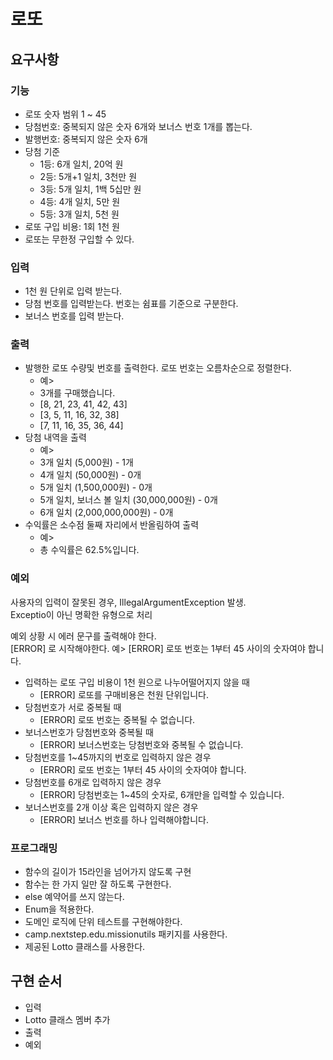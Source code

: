 # 로또

## 요구사항

### 기능

- 로또 숫자 범위 1 ~ 45
- 당첨번호: 중복되지 않은 숫자 6개와 보너스 번호 1개를 뽑는다.
- 발행번호: 중복되지 않은 숫자 6개
- 당첨 기준
    - 1등: 6개 일치, 20억 원
    - 2등: 5개+1 일치, 3천만 원
    - 3등: 5개 일치, 1백 5십만 원
    - 4등: 4개 일치, 5만 원
    - 5등: 3개 일치, 5천 원
- 로또 구입 비용: 1회 1천 원
- 로또는 무한정 구입할 수 있다.

### 입력

- 1천 원 단위로 입력 받는다.
- 당첨 번호를 입력받는다. 번호는 쉼표를 기준으로 구분한다.
- 보너스 번호를 입력 받는다.

### 출력

- 발행한 로또 수량및 번호를 출력한다. 로또 번호는 오름차순으로 정렬한다.
    - 예>
    - 3개를 구매했습니다.
    - [8, 21, 23, 41, 42, 43]
    - [3, 5, 11, 16, 32, 38]
    - [7, 11, 16, 35, 36, 44]
- 당첨 내역을 출력
    - 예>
    - 3개 일치 (5,000원) - 1개
    - 4개 일치 (50,000원) - 0개
    - 5개 일치 (1,500,000원) - 0개
    - 5개 일치, 보너스 볼 일치 (30,000,000원) - 0개
    - 6개 일치 (2,000,000,000원) - 0개
- 수익률은 소수점 둘째 자리에서 반올림하여 출력
    - 예>
    - 총 수익률은 62.5%입니다.

### 예외

사용자의 입력이 잘못된 경우, IllegalArgumentException 발생.  
Exceptio이 아닌 명확한 유형으로 처리

예외 상황 시 에러 문구를 출력해야 한다.  
[ERROR] 로 시작해야한다.
예> [ERROR] 로또 번호는 1부터 45 사이의 숫자여야 합니다.

- 입력하는 로또 구입 비용이 1천 원으로 나누어떨어지지 않을 때
    - [ERROR] 로또를 구매비용은 천원 단위입니다.
- 당첨번호가 서로 중복될 때
    - [ERROR] 로또 번호는 중복될 수 없습니다.
- 보너스번호가 당첨번호와 중복될 때
    - [ERROR] 보너스번호는 당첨번호와 중복될 수 없습니다.
- 당첨번호를 1~45까지의 번호로 입력하지 않은 경우
    - [ERROR] 로또 번호는 1부터 45 사이의 숫자여야 합니다.
- 당첨번호를 6개로 입력하지 않은 경우
    - [ERROR] 당첨번호는 1~45의 숫자로, 6개만을 입력할 수 있습니다.
- 보너스번호를 2개 이상 혹은 입력하지 않은 경우
    - [ERROR] 보너스 번호를 하나 입력해야합니다.

### 프로그래밍

- 함수의 길이가 15라인을 넘어가지 않도록 구현
- 함수는 한 가지 일만 잘 하도록 구현한다.
- else 예약어를 쓰지 않는다.
- Enum을 적용한다.
- 도메인 로직에 단위 테스트를 구현해야한다.
- camp.nextstep.edu.missionutils 패키지를 사용한다.
- 제공된 Lotto 클래스를 사용한다.

## 구현 순서

- 입력
- Lotto 클래스 멤버 추가
- 출력
- 예외